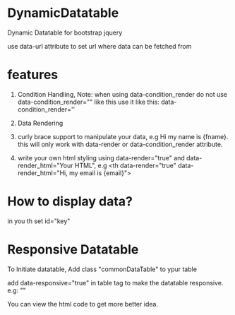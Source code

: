 # DynamicDatatable
Dynamic Datatable for bootstrap jquery

use data-url attribute to set url where data can be fetched from

# features
1) Condition Handling,
   Note: when using data-condition_render do not use data-condition_render="" like this use it like this: data-condition_render=''
   
2) Data Rendering
3) curly brace support to manipulate your data, e.g Hi my name is {fname}. this will only work with data-render or data-condition_render attribute.
4) write your own html styling using data-render="true" and data-render_html="Your HTML", e.g &lt;th data-render="true" data-render_html="Hi, my email is {email}"&gt;</th>

# How to display data?
in you th set id="key"

# Responsive Datatable
To Initiate datatable, Add class "commonDataTable" to ypur table

add data-responsive="true" in table tag to make the datatable responsive. e.g: "<table class="commonDataTable" data-responsive="true">"

You can view the html code to get more better idea.
